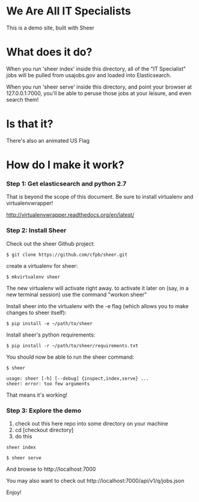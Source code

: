 # We Are All IT Specialists

This is a demo site, built with Sheer

# What does it do?

When you run 'sheer index' inside this directory, all of the "IT Specialist" jobs will be pulled from usajobs.gov and loaded into Elasticsearch.

When you run 'sheer serve' inside this directory, and point your browser at 127.0.0.1:7000, you'll be able to peruse those jobs at your leisure, and even search them!

# Is that it?

There's also an animated US Flag

# How do I make it work?

### Step 1: Get elasticsearch and python 2.7


That is beyond the scope of this document. Be sure to install virtualenv and virtualenvwrapper!

http://virtualenvwrapper.readthedocs.org/en/latest/

### Step 2: Install Sheer

Check out the sheer Github project:
```
$ git clone https://github.com/cfpb/sheer.git
```
create a virtualenv for sheer:
```
$ mkvirtualenv sheer
```

The new virtualenv will activate right away. to activate it later on (say, in a new terminal session) use the command "workon sheer"

Install sheer into the virtualenv with the -e flag (which allows you to make changes to sheer itself):

```
$ pip install -e ~/path/to/sheer
```

Install sheer's python requirements:

```
$ pip install -r ~/path/to/sheer/requirements.txt
```

You should now be able to run the sheer command:
```
$ sheer

usage: sheer [-h] [--debug] {inspect,index,serve} ...
sheer: error: too few arguments
```

That means it's working!

### Step 3: Explore the demo



1) check out this here repo into some directory on your machine
2) cd [checkout directory]
3) do this

```
sheer index
```



```
$ sheer serve
```

And browse to http://localhost:7000

You may also want to check out http://localhost:7000/api/v1/q/jobs.json

Enjoy!

